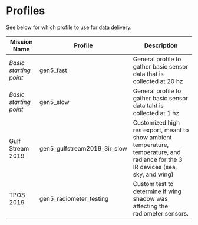 # Profiles

See below for which profile to use for data delivery.

Mission Name | Profile | Description
---|--- | ---
*Basic starting point* | gen5_fast | General profile to gather basic sensor data that is collected at 20 hz
*Basic starting point* | gen5_slow | General profile to gather basic sensor data taht is collected at 1 hz
Gulf Stream 2019 |  gen5_gulfstream2019_3ir_slow | Customized high res export, meant to show ambient temperature, temperature, and radiance for the 3 IR devices (sea, sky, and wing)
TPOS 2019 | gen5_radiometer_testing | Custom test to determine if wing shadow was affecting the radiometer sensors.
 